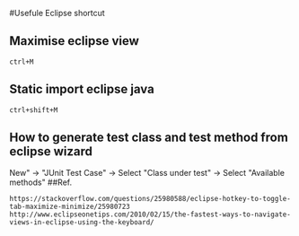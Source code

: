 #Usefule Eclipse shortcut
## Maximise eclipse view
```
ctrl+M
```
## 
## Static import eclipse java
```
ctrl+shift+M
```
##

## How to generate test class and test method from eclipse wizard

New" -> "JUnit Test Case" -> Select "Class under test" -> Select "Available methods"
##Ref.
```
https://stackoverflow.com/questions/25980588/eclipse-hotkey-to-toggle-tab-maximize-minimize/25980723 
http://www.eclipseonetips.com/2010/02/15/the-fastest-ways-to-navigate-views-in-eclipse-using-the-keyboard/
```

